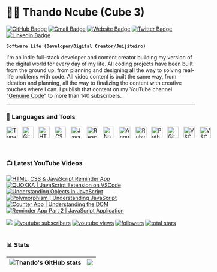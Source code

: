 # 🤼‍♂️ Thando Ncube (Cube 3)

[![GitHub Badge](https://img.shields.io/badge/-@thandoncube1-%23181717?style=flat&logo=github)](https://github.com/thandoncube1) [![Gmail Badge](https://img.shields.io/badge/-ncubethando20@gmail.com-c14438?style=flat&logo=Gmail&logoColor=white&link=mailto:ncubethando20@gmail.com)](mailto:ncubethando20@gmail.com) [![Website Badge](https://img.shields.io/website?color=0ab9e6&style=flat&up_message=portfolio.runakodesigns.com&url=http%3A%2F%2Fportfolio.runakodesigns.com%2F)](https://portfolio.runakodesigns.com) [![Twitter Badge](https://img.shields.io/badge/-@thandotwitter-1ca0f1?style=flat-square&labelColor=1ca0f1&logo=twitter&logoColor=white&link=https://twitter.com/thandon20)](https://twitter.com/thandon20) [![Linkedin Badge](https://img.shields.io/badge/-@thandoNcube-blue?style=flat&logo=Linkedin&logoColor=white&link=https://www.linkedin.com/in/thando-ncube/)](https://www.linkedin.com/in/thando-ncube/)

**`Software Life (Developer/Digital Creator/Juijiteiro)`** 

I'm an indie full-stack developer and content creator building my version of the digital world for every day of my life. All coding projects have been built from the ground up, from planning and designing all the way to solving real-life problems with code. All video content is built the same way, from ideation and planning, all the way to finalizing the content with creative touches where I can. I publish that content on my YouTube channel "[Genuine Code](https://www.youtube.com/@genuinecode3097)" to more than 140 subscribers.
 
---

### 🧰 Languages and Tools
<div style="display: flex; flex-direction: row;">
<img align="left" alt="TypeScript" width="30px" style="padding-right:10px;" src="https://cdn.jsdelivr.net/gh/devicons/devicon/icons/typescript/typescript-plain.svg" />
<img align="left" alt="Git" width="30px" style="padding-right:10px;" src="https://cdn.jsdelivr.net/gh/devicons/devicon/icons/git/git-original.svg" />
<img align="left" alt="HTML" width="30px" style="padding-right:10px;" src="https://cdn.jsdelivr.net/gh/devicons/devicon/icons/html5/html5-plain.svg" />
<img align="left" alt="CSS" width="30px" style="padding-right:10px;" src="https://cdn.jsdelivr.net/gh/devicons/devicon/icons/css3/css3-plain.svg" />
<img align="left" alt="JavaScript" width="30px" style="padding-right:10px;" src="https://cdn.jsdelivr.net/gh/devicons/devicon/icons/javascript/javascript-plain.svg" />
<img align="left" alt="React" width="30px" style="padding-right:10px;" src="https://cdn.jsdelivr.net/gh/devicons/devicon/icons/react/react-original.svg" />
<img align="left" alt="NodeJS" width="30px" style="padding-right:10px;" src="https://cdn.jsdelivr.net/gh/devicons/devicon/icons/nodejs/nodejs-original.svg" />
<img align="left" alt="Angular" width="30px" style="padding-right:10px;" src="https://cdn.jsdelivr.net/gh/devicons/devicon/icons/angularjs/angularjs-plain.svg" />
<img align="left" alt="Ruby" width="30px" style="padding-right:10px;" src="https://cdn.jsdelivr.net/gh/devicons/devicon@latest/icons/ruby/ruby-plain.svg" />
<img align="left" alt="Python" width="30px" style="padding-right:10px;" src="https://cdn.jsdelivr.net/gh/devicons/devicon/icons/python/python-plain.svg" />
<img align="left" alt="GitHub" width="30px" style="padding-right:10px;" src="https://cdn.jsdelivr.net/gh/devicons/devicon/icons/github/github-original.svg" />
<img align="left" alt="VSCode" width="30px" style="padding-right:10px;" src="https://cdn.jsdelivr.net/gh/devicons/devicon@latest/icons/vscode/vscode-original.svg" />
<img align="left" alt="VSCode" width="30px" style="padding-right:10px;" src="https://cdn.jsdelivr.net/gh/devicons/devicon@latest/icons/materialui/materialui-plain.svg" />
</div>
<br />

#

### 📺 Latest YouTube Videos

<!-- BEGIN YOUTUBE-CARDS -->
[![HTML, CSS & JavaScript Reminder App](https://ytcards.demolab.com/?id=wBp9-Tv8zJI&title=HTML+CSS+JavaScript+Reminder+App&lang=en&timestamp=1626580800&background_color=%230d1117&title_color=%23ffffff&stats_color=%23dedede&max_title_lines=1&width=250&border_radius=5&duration=395 "HTML, CSS & JavaScript Reminder App")](https://www.youtube.com/watch?v=wBp9-Tv8zJI)
[![QUOKKA | JavaScript Extension on VSCode](https://ytcards.demolab.com/?id=MtOgXIdkzOY&title=QUOKKA+|+JavaScript+Extension+on+VSCode&lang=en&timestamp=1625457600&background_color=%230d1117&title_color=%23ffffff&stats_color=%23dedede&max_title_lines=1&width=250&border_radius=5&duration=32 "QUOKKA | JavaScript Extension on VSCode")](https://www.youtube.com/watch?v=MtOgXIdkzOY)
[![Understanding Objects in JavaScript](https://ytcards.demolab.com/?id=kSBVQ4q6yBU&title=Understanding+Objects+in+JavaScript&lang=en&timestamp=1622174400&background_color=%230d1117&title_color=%23ffffff&stats_color=%23dedede&max_title_lines=1&width=250&border_radius=5&duration=55 "Understanding Objects in JavaScript")](https://www.youtube.com/watch?v=kSBVQ4q6yBU)
[![Polymorphism | Understanding JavaScript](https://ytcards.demolab.com/?id=CfOrvLI5Blc&title=Polymorphism+|+Understanding+JavaScript&lang=en&timestamp=1623556800&background_color=%230d1117&title_color=%23ffffff&stats_color=%23dedede&max_title_lines=1&width=250&border_radius=5&duration=33 "Polymorphism | Understanding JavaScript")](https://www.youtube.com/watch?v=CfOrvLI5Blc)
[![Counter App | Understanding the DOM](https://ytcards.demolab.com/?id=XKO-SHideF4&title=Counter+App+|+Understanding+the+DOM&lang=en&timestamp=1623643200&background_color=%230d1117&title_color=%23ffffff&stats_color=%23dedede&max_title_lines=1&width=250&border_radius=5&duration=792 "Counter App | Understanding the DOM")](https://www.youtube.com/watch?v=XKO-SHideF4)
[![Reminder App Part 2 | JavaScript Application](https://ytcards.demolab.com/?id=j5QR1GumLL4&title=Reminder+App+Part+2+|+JavaScript+Application&lang=en&timestamp=1626840000&background_color=%230d1117&title_color=%23ffffff&stats_color=%23dedede&max_title_lines=1&width=250&border_radius=5&duration=50 "Reminder App Part 2 | JavaScript Application")](https://www.youtube.com/watch?v=j5QR1GumLL4)
<!-- END YOUTUBE-CARDS -->

   <p align="left">
      <a href="https://www.youtube.com/@genuinecode3097?sub_confirmation=1">
         <img src="https://custom-icon-badges.demolab.com/badge/-Subscribe%20For%20More-red?style=for-the-badge&logo=video&logoColor=white"/></a>
      <a href="https://www.youtube.com/@genuinecode3097?Sub_Confirmation=1">
         <img alt="youtube subscribers" title="Subscribe to my YouTube channel" src="https://custom-icon-badges.demolab.com/youtube/channel/subscribers/UCCSDOV3aYl-BaoBOTqHB36Q?color=%23E05D44&label=SUBSCRIBE&logo=video&logoColor=white&style=for-the-badge&labelColor=CE4630"/></a> 
      <a href="https://www.youtube.com/@genuinecode3097">
         <img alt="youtube views" title="YouTube views" src="https://custom-icon-badges.demolab.com/youtube/channel/views/UCCSDOV3aYl-BaoBOTqHB36Q?color=%23E1AD0E&logo=eye&logoColor=white&style=for-the-badge&labelColor=C79600"/></a> 
      <a href="https://github.com/thandoncube1?tab=followers">
         <img alt="followers" title="Follow me on Github" src="https://custom-icon-badges.demolab.com/github/followers/thandoncube1?color=236ad3&labelColor=1155ba&style=for-the-badge&logo=person-add&label=Follow&logoColor=white"/></a>
      <a href="https://github.com/thandoncube1?tab=repositories&sort=stargazers">
         <img alt="total stars" title="Total stars on GitHub" src="https://custom-icon-badges.demolab.com/github/stars/thandoncube1?color=55960c&style=for-the-badge&labelColor=488207&logo=star"/></a>
   </p>

#

### 📊 Stats

|![Thando's GitHub stats](https://github-readme-stats-thando.vercel.app/api?username=thandoncube1&show_icons=true&theme=radical) | <a href="https://github.com/thandoncube1/github-readme-stats-thando"><img align="center" src="https://github-readme-stats-thando.vercel.app/api/top-langs/?username=thandoncube1&layout=compact&theme=radical&hide_border=true"/></a>
|-------------------------------------------------------|-------------------------------------------------------|
